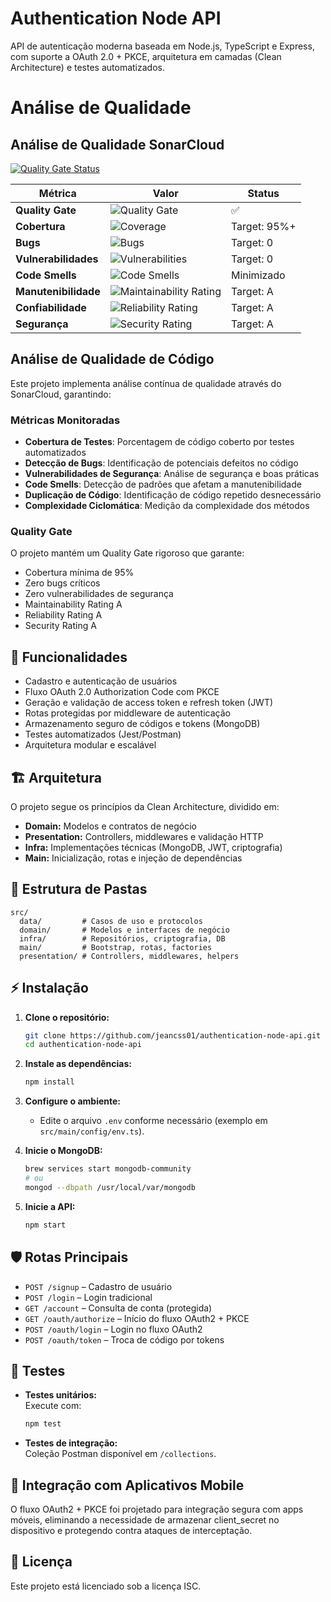 # Authentication Node API

API de autenticação moderna baseada em Node.js, TypeScript e Express, com suporte a OAuth 2.0 + PKCE, arquitetura em camadas (Clean Architecture) e testes automatizados.

# Análise de Qualidade

## Análise de Qualidade SonarCloud

[![Quality Gate Status](https://sonarcloud.io/api/project_badges/measure?project=jeancss01_authentication-node-api&metric=alert_status)](https://sonarcloud.io/summary/new_code?id=jeancss01_authentication-node-api)

| Métrica | Valor | Status |
|---------|-------|---------|
| **Quality Gate** | ![Quality Gate](https://sonarcloud.io/api/project_badges/measure?project=jeancss01_authentication-node-api&metric=alert_status) | ✅ |
| **Cobertura** | ![Coverage](https://sonarcloud.io/api/project_badges/measure?project=jeancss01_authentication-node-api&metric=coverage) | Target: 95%+ |
| **Bugs** | ![Bugs](https://sonarcloud.io/api/project_badges/measure?project=jeancss01_authentication-node-api&metric=bugs) | Target: 0 |
| **Vulnerabilidades** | ![Vulnerabilities](https://sonarcloud.io/api/project_badges/measure?project=jeancss01_authentication-node-api&metric=vulnerabilities) | Target: 0 |
| **Code Smells** | ![Code Smells](https://sonarcloud.io/api/project_badges/measure?project=jeancss01_authentication-node-api&metric=code_smells) | Minimizado |
| **Manutenibilidade** | ![Maintainability Rating](https://sonarcloud.io/api/project_badges/measure?project=jeancss01_authentication-node-api&metric=sqale_rating) | Target: A |
| **Confiabilidade** | ![Reliability Rating](https://sonarcloud.io/api/project_badges/measure?project=jeancss01_authentication-node-api&metric=reliability_rating) | Target: A |
| **Segurança** | ![Security Rating](https://sonarcloud.io/api/project_badges/measure?project=jeancss01_authentication-node-api&metric=security_rating) | Target: A |

## Análise de Qualidade de Código

Este projeto implementa análise contínua de qualidade através do SonarCloud, garantindo:

### Métricas Monitoradas
- **Cobertura de Testes**: Porcentagem de código coberto por testes automatizados
- **Detecção de Bugs**: Identificação de potenciais defeitos no código
- **Vulnerabilidades de Segurança**: Análise de segurança e boas práticas
- **Code Smells**: Detecção de padrões que afetam a manutenibilidade
- **Duplicação de Código**: Identificação de código repetido desnecessário
- **Complexidade Ciclomática**: Medição da complexidade dos métodos

### Quality Gate
O projeto mantém um Quality Gate rigoroso que garante:
- Cobertura mínima de 95%
- Zero bugs críticos
- Zero vulnerabilidades de segurança
- Maintainability Rating A
- Reliability Rating A
- Security Rating A

## 🚀 Funcionalidades

- Cadastro e autenticação de usuários
- Fluxo OAuth 2.0 Authorization Code com PKCE
- Geração e validação de access token e refresh token (JWT)
- Rotas protegidas por middleware de autenticação
- Armazenamento seguro de códigos e tokens (MongoDB)
- Testes automatizados (Jest/Postman)
- Arquitetura modular e escalável

## 🏗️ Arquitetura

O projeto segue os princípios da Clean Architecture, dividido em:

- **Domain:** Modelos e contratos de negócio
- **Presentation:** Controllers, middlewares e validação HTTP
- **Infra:** Implementações técnicas (MongoDB, JWT, criptografia)
- **Main:** Inicialização, rotas e injeção de dependências

## 📂 Estrutura de Pastas

```
src/
  data/         # Casos de uso e protocolos
  domain/       # Modelos e interfaces de negócio
  infra/        # Repositórios, criptografia, DB
  main/         # Bootstrap, rotas, factories
  presentation/ # Controllers, middlewares, helpers
```

## ⚡ Instalação

1. **Clone o repositório:**
   ```bash
   git clone https://github.com/jeancss01/authentication-node-api.git
   cd authentication-node-api
   ```

2. **Instale as dependências:**
   ```bash
   npm install
   ```

3. **Configure o ambiente:**
   - Edite o arquivo `.env` conforme necessário (exemplo em `src/main/config/env.ts`).

4. **Inicie o MongoDB:**
   ```bash
   brew services start mongodb-community
   # ou
   mongod --dbpath /usr/local/var/mongodb
   ```

5. **Inicie a API:**
   ```bash
   npm start
   ```

## 🛡️ Rotas Principais

- `POST /signup` – Cadastro de usuário
- `POST /login` – Login tradicional
- `GET /account` – Consulta de conta (protegida)
- `GET /oauth/authorize` – Início do fluxo OAuth2 + PKCE
- `POST /oauth/login` – Login no fluxo OAuth2
- `POST /oauth/token` – Troca de código por tokens

## 🧪 Testes

- **Testes unitários:**  
  Execute com:
  ```bash
  npm test
  ```
- **Testes de integração:**  
  Coleção Postman disponível em `/collections`.

## 📱 Integração com Aplicativos Mobile

O fluxo OAuth2 + PKCE foi projetado para integração segura com apps móveis, eliminando a necessidade de armazenar client_secret no dispositivo e protegendo contra ataques de interceptação.

## 📝 Licença

Este projeto está licenciado sob a licença ISC.
